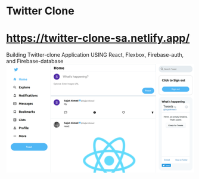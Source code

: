 # Twitter Clone
# https://twitter-clone-sa.netlify.app/
Building Twitter-clone Application USING React, Flexbox, Firebase-auth, and Firebase-database
<img alt="Twitter Home Page" src="twitter-clone-sa.netlify.app_home (2).png" >

